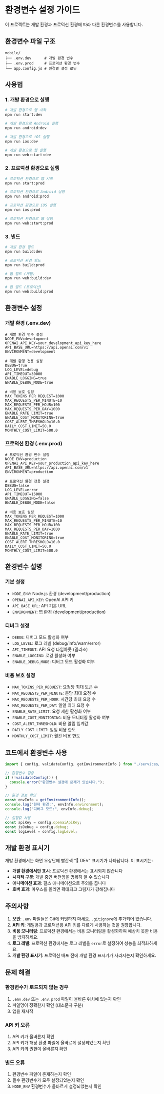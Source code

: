 # 환경변수 설정 가이드

이 프로젝트는 개발 환경과 프로덕션 환경에 따라 다른 환경변수를 사용합니다.

## 환경변수 파일 구조

```
mobile/
├── .env.dev      # 개발 환경 변수
├── .env.prod     # 프로덕션 환경 변수
└── app.config.js # 환경별 설정 로딩
```

## 사용법

### 1. 개발 환경으로 실행

```bash
# 개발 환경으로 앱 시작
npm run start:dev

# 개발 환경으로 Android 실행
npm run android:dev

# 개발 환경으로 iOS 실행
npm run ios:dev

# 개발 환경으로 웹 실행
npm run web:start:dev
```

### 2. 프로덕션 환경으로 실행

```bash
# 프로덕션 환경으로 앱 시작
npm run start:prod

# 프로덕션 환경으로 Android 실행
npm run android:prod

# 프로덕션 환경으로 iOS 실행
npm run ios:prod

# 프로덕션 환경으로 웹 실행
npm run web:start:prod
```

### 3. 빌드

```bash
# 개발 환경 빌드
npm run build:dev

# 프로덕션 환경 빌드
npm run build:prod

# 웹 빌드 (개발)
npm run web:build:dev

# 웹 빌드 (프로덕션)
npm run web:build:prod
```

## 환경변수 설정

### 개발 환경 (.env.dev)

```env
# 개발 환경 변수 설정
NODE_ENV=development
OPENAI_API_KEY=your_development_api_key_here
API_BASE_URL=https://api.openai.com/v1
ENVIRONMENT=development

# 개발 환경 전용 설정
DEBUG=true
LOG_LEVEL=debug
API_TIMEOUT=30000
ENABLE_LOGGING=true
ENABLE_DEBUG_MODE=true

# 비용 보호 설정
MAX_TOKENS_PER_REQUEST=1000
MAX_REQUESTS_PER_MINUTE=10
MAX_REQUESTS_PER_HOUR=100
MAX_REQUESTS_PER_DAY=1000
ENABLE_RATE_LIMIT=true
ENABLE_COST_MONITORING=true
COST_ALERT_THRESHOLD=10.0
DAILY_COST_LIMIT=50.0
MONTHLY_COST_LIMIT=500.0
```

### 프로덕션 환경 (.env.prod)

```env
# 프로덕션 환경 변수 설정
NODE_ENV=production
OPENAI_API_KEY=your_production_api_key_here
API_BASE_URL=https://api.openai.com/v1
ENVIRONMENT=production

# 프로덕션 환경 전용 설정
DEBUG=false
LOG_LEVEL=error
API_TIMEOUT=15000
ENABLE_LOGGING=false
ENABLE_DEBUG_MODE=false

# 비용 보호 설정
MAX_TOKENS_PER_REQUEST=1000
MAX_REQUESTS_PER_MINUTE=10
MAX_REQUESTS_PER_HOUR=100
MAX_REQUESTS_PER_DAY=1000
ENABLE_RATE_LIMIT=true
ENABLE_COST_MONITORING=true
COST_ALERT_THRESHOLD=10.0
DAILY_COST_LIMIT=50.0
MONTHLY_COST_LIMIT=500.0
```

## 환경변수 설명

### 기본 설정

- `NODE_ENV`: Node.js 환경 (development/production)
- `OPENAI_API_KEY`: OpenAI API 키
- `API_BASE_URL`: API 기본 URL
- `ENVIRONMENT`: 앱 환경 (development/production)

### 디버그 설정

- `DEBUG`: 디버그 모드 활성화 여부
- `LOG_LEVEL`: 로그 레벨 (debug/info/warn/error)
- `API_TIMEOUT`: API 요청 타임아웃 (밀리초)
- `ENABLE_LOGGING`: 로깅 활성화 여부
- `ENABLE_DEBUG_MODE`: 디버그 모드 활성화 여부

### 비용 보호 설정

- `MAX_TOKENS_PER_REQUEST`: 요청당 최대 토큰 수
- `MAX_REQUESTS_PER_MINUTE`: 분당 최대 요청 수
- `MAX_REQUESTS_PER_HOUR`: 시간당 최대 요청 수
- `MAX_REQUESTS_PER_DAY`: 일일 최대 요청 수
- `ENABLE_RATE_LIMIT`: 요청 제한 활성화 여부
- `ENABLE_COST_MONITORING`: 비용 모니터링 활성화 여부
- `COST_ALERT_THRESHOLD`: 비용 알림 임계값
- `DAILY_COST_LIMIT`: 일일 비용 한도
- `MONTHLY_COST_LIMIT`: 월간 비용 한도

## 코드에서 환경변수 사용

```typescript
import { config, validateConfig, getEnvironmentInfo } from "./services/config";

// 환경변수 검증
if (!validateConfig()) {
  console.error("환경변수 설정에 문제가 있습니다.");
}

// 환경 정보 확인
const envInfo = getEnvironmentInfo();
console.log("현재 환경:", envInfo.environment);
console.log("디버그 모드:", envInfo.debug);

// 설정값 사용
const apiKey = config.openaiApiKey;
const isDebug = config.debug;
const logLevel = config.logLevel;
```

## 개발 환경 표시기

개발 환경에서는 화면 우상단에 빨간색 "🔧 DEV" 표시기가 나타납니다. 이 표시기는:

- **개발 환경에서만 표시**: 프로덕션 환경에서는 표시되지 않습니다
- **시각적 구분**: 개발 중인 버전임을 명확히 알 수 있습니다
- **애니메이션 효과**: 펄스 애니메이션으로 주의를 끕니다
- **호버 효과**: 마우스를 올리면 확대되고 그림자가 강해집니다

## 주의사항

1. **보안**: `.env` 파일들은 Git에 커밋하지 마세요. `.gitignore`에 추가되어 있습니다.
2. **API 키**: 개발용과 프로덕션용 API 키를 다르게 사용하는 것을 권장합니다.
3. **비용 모니터링**: 프로덕션 환경에서는 비용 모니터링을 활성화하여 예상치 못한 비용을 방지하세요.
4. **로그 레벨**: 프로덕션 환경에서는 로그 레벨을 `error`로 설정하여 성능을 최적화하세요.
5. **개발 환경 표시기**: 프로덕션 배포 전에 개발 환경 표시기가 사라지는지 확인하세요.

## 문제 해결

### 환경변수가 로드되지 않는 경우

1. `.env.dev` 또는 `.env.prod` 파일이 올바른 위치에 있는지 확인
2. 파일명이 정확한지 확인 (대소문자 구분)
3. 앱을 재시작

### API 키 오류

1. API 키가 올바른지 확인
2. API 키가 해당 환경 파일에 올바르게 설정되었는지 확인
3. API 키의 권한이 올바른지 확인

### 빌드 오류

1. 환경변수 파일이 존재하는지 확인
2. 필수 환경변수가 모두 설정되었는지 확인
3. `NODE_ENV` 환경변수가 올바르게 설정되었는지 확인
